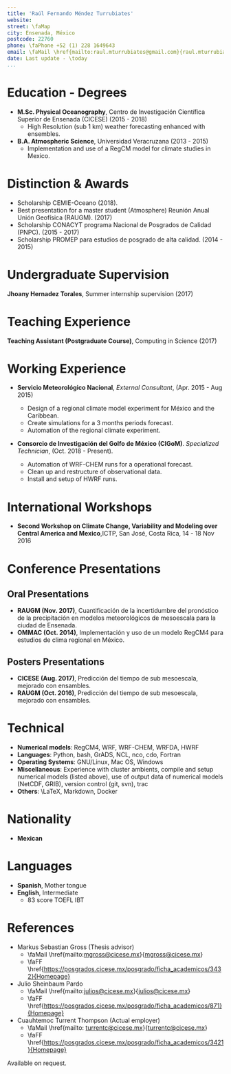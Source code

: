 ```yaml
---
title: 'Raúl Fernando Méndez Turrubiates'
website:
street: \faMap 
city: Ensenada, México
postcode: 22760
phone: \faPhone +52 (1) 228 1649643
email: \faMail \href{mailto:raul.mturrubiates@gmail.com}{raul.mturrubiates@gmail.com}
date: Last update - \today
...
```


# Education - Degrees

- **M.Sc. Physical Oceanography**, Centro de Investigación Científica Superior de Ensenada (CICESE) (2015 - 2018)
	- High Resolution (sub 1 km) weather forecasting enhanced with ensembles.
- **B.A. Atmospheric Science**, Universidad Veracruzana (2013 - 2015)
	- Implementation and use of a RegCM model for climate studies in Mexico.

# Distinction & Awards
- Scholarship CEMIE-Oceano (2018).
- Best presentation for a master student (Atmosphere) Reunión Anual Unión Geofísica (RAUGM). (2017)
- Scholarship CONACYT programa Nacional de Posgrados de Calidad (PNPC). (2015 - 2017)
- Scholarship PROMEP para estudios de posgrado de alta calidad. (2014 - 2015)

# Undergraduate Supervision
**Jhoany Hernadez Torales**, Summer internship supervision (2017)

# Teaching Experience
**Teaching Assistant (Postgraduate Course)**, Computing in Science (2017)

# Working Experience
- **Servicio Meteorológico Nacional**, *External Consultant*, (Apr. 2015 - Aug 2015)
	- Design of a regional climate model experiment for México and the Caribbean.
	- Create simulations for a 3 months periods forecast.
	- Automation of the regional climate experiment.

- **Consorcio de Investigación del Golfo de México (CIGoM)**. *Specialized Technician*, (Oct. 2018 - Present).
	- Automation of WRF-CHEM runs for a operational forecast.
	- Clean up and restructure of observational data.
	- Install and setup of HWRF runs.

# International Workshops
- **Second Workshop on Climate Change, Variability and Modeling over Central America and Mexico**,ICTP, San José, Costa Rica, 14 - 18 Nov 2016

# Conference Presentations
## Oral Presentations
- **RAUGM (Nov. 2017)**, Cuantificación de la incertidumbre del pronóstico de la precipitación en modelos meteorológicos de mesoescala para la ciudad de Ensenada.
- **OMMAC (Oct. 2014)**, Implementación y uso de un modelo RegCM4 para estudios de clima regional en México.

## Posters Presentations
- **CICESE (Aug. 2017)**, Predicción del tiempo de sub mesoescala, mejorado con ensambles.
- **RAUGM (Oct. 2016)**, Predicción del tiempo de sub mesoescala, mejorado con ensambles.

# Technical
- **Numerical models**: RegCM4, WRF, WRF-CHEM, WRFDA, HWRF
- **Languages**: Python, bash, GrADS, NCL, nco, cdo, Fortran
- **Operating Systems**: GNU/Linux, Mac OS, Windows
- **Miscellaneous**: Experience with cluster ambients, compile and setup numerical models (listed above), use of output data of numerical models (NetCDF, GRIB), version control (git, svn), trac
- **Others**: \LaTeX, Markdown, Docker 

# Nationality
- **Mexican**

# Languages
- **Spanish**, Mother tongue
- **English**, Intermediate
	- 83 score TOEFL IBT

# References
- Markus Sebastian Gross (Thesis advisor)
	- \faMail \href{mailto:mgross@cicese.mx}{mgross@cicese.mx}
	- \faFF \href{https://posgrados.cicese.mx/posgrado/ficha_academicos/3432}{Homepage}
- Julio Sheinbaum Pardo
   - \faMail \href{mailto:julios@cicese.mx}{julios@cicese.mx}
   - \faFF \href{https://posgrados.cicese.mx/posgrado/ficha_academicos/871}{Homepage}
- Cuauhtemoc Turrent Thompson (Actual employer)
   - \faMail \href{mailto:	turrentc@cicese.mx}{turrentc@cicese.mx}
   - \faFF \href{https://posgrados.cicese.mx/posgrado/ficha_academicos/3421}{Homepage}

Available on request.

